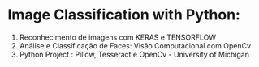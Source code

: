 # Image Classification with Python:

1) Reconhecimento de imagens com KERAS e TENSORFLOW
2) Análise e Classificação de Faces: Visão Computacional com OpenCv
3) Python Project : Pillow, Tesseract e OpenCv - University of Michigan
